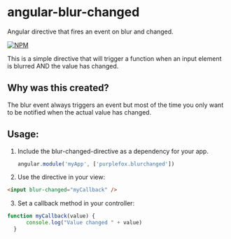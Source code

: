 # angular-blur-changed
Angular directive that fires an event on blur and changed.

[![NPM](https://img.shields.io/npm/v/angular-blur-changed.svg)](https://www.npmjs.com/package/angular-blur-changed)

This is a simple directive that will trigger a function when an input element is blurred AND the value has changed.

## Why was this created?
The blur event always triggers an event but most of the time you only want to be notified when the actual value has changed.

## Usage:

1. Include the blur-changed-directive as a dependency for your app.

    ```js
    angular.module('myApp', ['purplefox.blurchanged'])
    ```
    
2. Use the directive in your view:

  ```html
  <input blur-changed="myCallback" />
  ```
  
3. Set a callback method in your controller:
  ```js
  function myCallback(value) {
    	console.log("Value changed " + value)
    }
  ```
